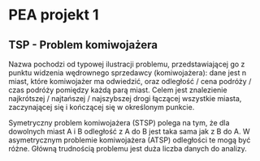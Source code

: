 # PEA projekt 1

## TSP - Problem komiwojażera

Nazwa pochodzi od typowej ilustracji problemu, przedstawiającej go z punktu widzenia wędrownego sprzedawcy (komiwojażera): dane jest n miast, które komiwojażer ma odwiedzić, oraz odległość / cena podróży / czas podróży pomiędzy każdą parą miast. Celem jest znalezienie najkrótszej / najtańszej / najszybszej drogi łączącej wszystkie miasta, zaczynającej się i kończącej się w określonym punkcie.

Symetryczny problem komiwojażera (STSP) polega na tym, że dla dowolnych miast A i B odległość z A do B jest taka sama jak z B do A. W asymetrycznym problemie komiwojażera (ATSP) odległości te mogą być różne. Główną trudnością problemu jest duża liczba danych do analizy.

